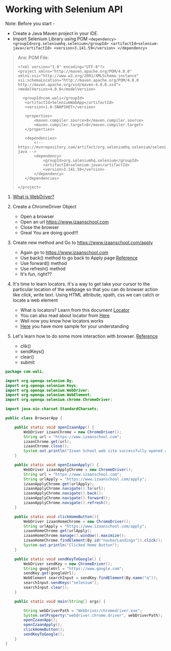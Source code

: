 # Working with Selenium API 
Note: Before you start -
* Create a Java Maven project in your IDE.
* Import Selenium Library using POM
`<dependency>
  <groupId>org.seleniumhq.selenium</groupId>
  <artifactId>selenium-java</artifactId>
  <version>3.141.59</version>
  </dependency>`

> Ans: POM File:
> 
> ```
> <?xml version="1.0" encoding="UTF-8"?>
> <project xmlns="http://maven.apache.org/POM/4.0.0"
> xmlns:xsi="http://www.w3.org/2001/XMLSchema-instance"
> xsi:schemaLocation="http://maven.apache.org/POM/4.0.0 http://maven.apache.org/xsd/maven-4.0.0.xsd">
> <modelVersion>4.0.0</modelVersion>
>
>   <groupId>com.wali</groupId>
>    <artifactId>SeleniumWabApp</artifactId>
>    <version>1.0-SNAPSHOT</version>
>
>    <properties>
>        <maven.compiler.source>8</maven.compiler.source>
>        <maven.compiler.target>8</maven.compiler.target>
>    </properties>
>
>    <dependencies>
>        <!-- https://mvnrepository.com/artifact/org.seleniumhq.selenium/selenium-java -->
>        <dependency>
>            <groupId>org.seleniumhq.selenium</groupId>
>            <artifactId>selenium-java</artifactId>
>            <version>3.141.59</version>
>        </dependency>
>    </dependencies>
>
> </project>
> ```
  
1. [What is WebDriver?](https://www.selenium.dev/documentation/webdriver/)
2. Create a ChromeDriver Object 
   * Open a browser
   * Open an url https://www.izaanschool.com
   * Close the browser
    * Great You are doing good!!!
3. Create new method and Go to https://www.izaanschool.com/apply
    * Again go to https://www.izaanschool.com
    * Use back() method to go back to Apply page [Reference](https://www.selenium.dev/documentation/webdriver/browser/navigation/)
    * Use forward() method
    * Use refresh() method
    * It's fun, right??
    
5. It's time to learn locators. It's a way to get take your cursor to the particular
   location of the webpage so that you can do browser action like click, write text.
   Using HTML attribute, xpath, css we can catch or locate a web element
    *  What is locators? Learn from this document [Locator](https://www.selenium.dev/documentation/webdriver/elements/locators/)
    * You can also read about locator from [Here](https://docs.google.com/document/d/1yRdHoJGOkfOQn5N_Gnywa-9963_Cydrq7jEjl0X7Crg/edit?usp=sharing)
    * Well now you know how locators works
    * [Here](https://www.selenium.dev/documentation/webdriver/elements/finders/) you have more sample for your understanding 
6. Let's learn how to do some more interaction with browser. [Reference](https://www.selenium.dev/documentation/webdriver/elements/interactions/) 
    * clik()
    * sendKeys()
    * clear()
    * submit

```java
package com.wali;

import org.openqa.selenium.By;
import org.openqa.selenium.Keys;
import org.openqa.selenium.WebDriver;
import org.openqa.selenium.WebElement;
import org.openqa.selenium.chrome.ChromeDriver;

import java.nio.charset.StandardCharsets;

public class BrowserApp {

    public static void openIzaanApp() {
        WebDriver izaanChrome = new ChromeDriver();
        String url = "https://www.izaanschool.com";
        izaanChrome.get(url);
        izaanChrome.close();
        System.out.println("Izaan School web site successfully opened and closed");
    }

    public static void openIzaanApply() {
        WebDriver izaanApplyChrome = new ChromeDriver();
        String url = "https://www.izaanschool.com";
        String urlApply = "https://www.izaanschool.com/apply";
        izaanApplyChrome.get(urlApply);
        izaanApplyChrome.navigate().to(url);
        izaanApplyChrome.navigate().back();
        izaanApplyChrome.navigate().forward();
        izaanApplyChrome.navigate().refresh();
    }

    public static void clickHomeButton(){
        WebDriver izaanHomeChrome = new ChromeDriver();
        String urlApply = "https://www.izaanschool.com/apply";
        izaanHomeChrome.get(urlApply);
        izaanHomeChrome.manage().window().maximize();
        izaanHomeChrome.findElement(By.id("navbarLandings")).click();
        System.out.println("Clicked Home Button");
    }

    public static void sendKeyToGoogle() {
        WebDriver sendKey = new ChromeDriver();
        String googleUrl = "https://www.google.com";
        sendKey.get(googleUrl);
        WebElement searchInput = sendKey.findElement(By.name("q"));
        searchInput.sendKeys("selenium");
        searchInput.clear();
    }

    public static void main(String[] args) {

        String webDriverPath = "WebDriver/chromedriver.exe";
        System.setProperty("webdriver.chrome.driver", webDriverPath);
        openIzaanApp();
        openIzaanApply();
        clickHomeButton();
        sendKeyToGoogle();
    }
}
```